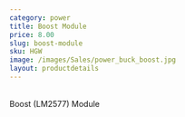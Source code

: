 ```yaml
---
category: power
title: Boost Module
price: 8.00
slug: boost-module
sku: HGW
image: /images/Sales/power_buck_boost.jpg
layout: productdetails
---
```


<br>Boost (LM2577) Module
